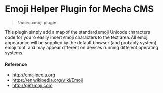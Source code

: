 Emoji Helper Plugin for Mecha CMS
=================================

> Native emoji plugin.

This plugin simply add a map of the standard emoji Unicode characters code for you to easily insert emoji characters to the text area. All emoji appearance will be supplied by the default browser (and probably system) emoji font, and may appear different on devices running different operating systems.

#### Reference

 - <http://emojipedia.org>
 - <https://en.wikipedia.org/wiki/Emoji>
 - <http://getemoji.com>